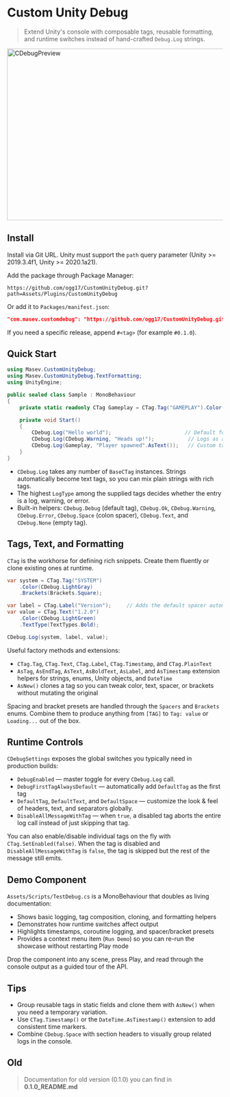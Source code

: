 # Custom Unity Debug
> Extend Unity's console with composable tags, reusable formatting, and runtime switches instead of hand-crafted `Debug.Log` strings.

<img width="780" height="400" alt="CDebugPreview" src="https://github.com/user-attachments/assets/8be67953-bd0c-4a0b-a8b5-2fa47d6c71b6" />


## Install
Install via Git URL. Unity must support the `path` query parameter (Unity >= 2019.3.4f1, Unity >= 2020.1a21).

Add the package through Package Manager:
```
https://github.com/ogg17/CustomUnityDebug.git?path=Assets/Plugins/CustomUnityDebug
```

Or add it to `Packages/manifest.json`:
```json
"com.masev.customdebug": "https://github.com/ogg17/CustomUnityDebug.git?path=Assets/Plugins/CustomUnityDebug"
```

If you need a specific release, append `#<tag>` (for example `#0.1.0`).

## Quick Start
```csharp
using Masev.CustomUnityDebug;
using Masev.CustomUnityDebug.TextFormatting;
using UnityEngine;

public sealed class Sample : MonoBehaviour
{
    private static readonly CTag Gameplay = CTag.Tag("GAMEPLAY").Color(CDebug.Orange);

    private void Start()
    {
        CDebug.Log("Hello world");                        // Default formatting
        CDebug.Log(CDebug.Warning, "Heads up!");           // Logs as a Unity warning
        CDebug.Log(Gameplay, "Player spawned".AsText());   // Custom tag + text helper
    }
}
```

- `CDebug.Log` takes any number of `BaseCTag` instances. Strings automatically become text tags, so you can mix plain strings with rich tags.
- The highest `LogType` among the supplied tags decides whether the entry is a log, warning, or error.
- Built-in helpers: `CDebug.Debug` (default tag), `CDebug.Ok`, `CDebug.Warning`, `CDebug.Error`, `CDebug.Space` (colon spacer), `CDebug.Text`, and `CDebug.None` (empty tag).

## Tags, Text, and Formatting
`CTag` is the workhorse for defining rich snippets. Create them fluently or clone existing ones at runtime.

```csharp
var system = CTag.Tag("SYSTEM")
    .Color(CDebug.LightGray)
    .Brackets(Brackets.Square);

var label = CTag.Label("Version");     // Adds the default spacer automatically
var value = CTag.Text("1.2.0")
    .Color(CDebug.LightGreen)
    .TextType(TextTypes.Bold);

CDebug.Log(system, label, value);
```

Useful factory methods and extensions:
- `CTag.Tag`, `CTag.Text`, `CTag.Label`, `CTag.Timestamp`, and `CTag.PlainText`
- `AsTag`, `AsEndTag`, `AsText`, `AsBoldText`, `AsLabel`, and `AsTimestamp` extension helpers for strings, enums, Unity objects, and `DateTime`
- `AsNew()` clones a tag so you can tweak color, text, spacer, or brackets without mutating the original

Spacing and bracket presets are handled through the `Spacers` and `Brackets` enums. Combine them to produce anything from `[TAG]` to `Tag: value` or `Loading...` out of the box.

## Runtime Controls
`CDebugSettings` exposes the global switches you typically need in production builds:

- `DebugEnabled` — master toggle for every `CDebug.Log` call.
- `DebugFirstTagAlwaysDefault` — automatically add `DefaultTag` as the first tag
- `DefaultTag`, `DefaultText`, and `DefaultSpace` — customize the look & feel of headers, text, and separators globally.
- `DisableAllMessageWithTag` — when `true`, a disabled tag aborts the entire log call instead of just skipping that tag.

You can also enable/disable individual tags on the fly with `CTag.SetEnabled(false)`. When the tag is disabled and `DisableAllMessageWithTag` is `false`, the tag is skipped but the rest of the message still emits.

## Demo Component
`Assets/Scripts/TestDebug.cs` is a MonoBehaviour that doubles as living documentation:

- Shows basic logging, tag composition, cloning, and formatting helpers
- Demonstrates how runtime switches affect output
- Highlights timestamps, coroutine logging, and spacer/bracket presets
- Provides a context menu item (`Run Demo`) so you can re-run the showcase without restarting Play mode

Drop the component into any scene, press Play, and read through the console output as a guided tour of the API.

## Tips
- Group reusable tags in static fields and clone them with `AsNew()` when you need a temporary variation.
- Use `CTag.Timestamp()` or the `DateTime.AsTimestamp()` extension to add consistent time markers.
- Combine `CDebug.Space` with section headers to visually group related logs in the console.

## Old
> Documentation for old version (0.1.0) you can find in **0.1.0_README.md**

